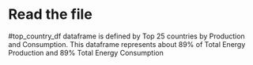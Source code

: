 # Read the file
#top_country_df dataframe 
is defined by Top 25 countries by Production and Consumption. This dataframe represents about 89% of Total Energy Production and 89% Total Energy Consumption
